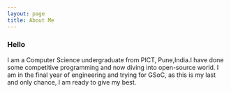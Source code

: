 ```yaml
---
layout: page
title: About Me
---
```

### Hello 
I am a Computer Science undergraduate from PICT, Pune,India.I have done some competitive programming and now diving into open-source world.
I am in the final year of engineering and trying for GSoC, as this is my last and only chance, I am ready to  give my best.
